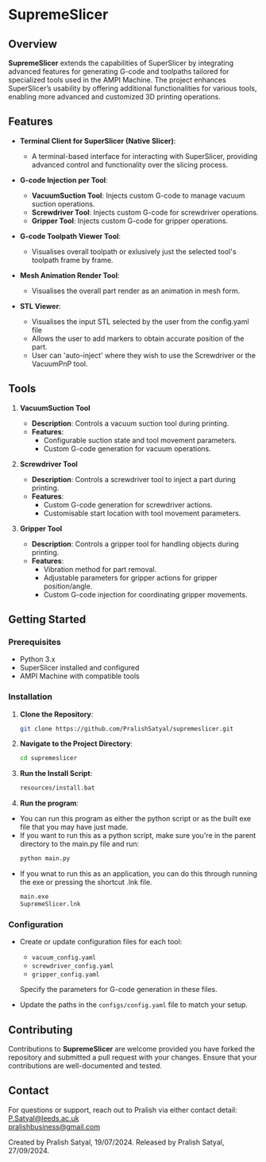 # SupremeSlicer

## Overview

**SupremeSlicer** extends the capabilities of SuperSlicer by integrating advanced features for generating G-code and toolpaths tailored for specialized tools used in the AMPI Machine. The project enhances SuperSlicer’s usability by offering additional functionalities for various tools, enabling more advanced and customized 3D printing operations.

## Features

- **Terminal Client for SuperSlicer (Native Slicer)**:
  - A terminal-based interface for interacting with SuperSlicer, providing advanced control and functionality over the slicing process.

- **G-code Injection per Tool**:
  - **VacuumSuction Tool**: Injects custom G-code to manage vacuum suction operations.
  - **Screwdriver Tool**: Injects custom G-code for screwdriver operations.
  - **Gripper Tool**: Injects custom G-code for gripper operations.

- **G-code Toolpath Viewer Tool**:
  - Visualises overall toolpath or exlusively just the selected tool's toolpath frame by frame.

- **Mesh Animation Render Tool**:
  - Visualises the overall part render as an animation in mesh form.

- **STL Viewer**:
  - Visualises the input STL selected by the user from the config.yaml file
  - Allows the user to add markers to obtain accurate position of the part.
  - User can 'auto-inject' where they wish to use the Screwdriver or the VacuumPnP tool.

## Tools

1. **VacuumSuction Tool**
   - **Description**: Controls a vacuum suction tool during printing.
   - **Features**:
     - Configurable suction state and tool movement parameters.
     - Custom G-code generation for vacuum operations.

2. **Screwdriver Tool**
   - **Description**: Controls a screwdriver tool to inject a part during printing.
   - **Features**:
     - Custom G-code generation for screwdriver actions.
     - Customisable start location with tool movement parameters.

3. **Gripper Tool**
   - **Description**: Controls a gripper tool for handling objects during printing.
   - **Features**:
     - Vibration method for part removal.
     - Adjustable parameters for gripper actions for gripper position/angle.
     - Custom G-code injection for coordinating gripper movements.

## Getting Started

### Prerequisites

- Python 3.x
- SuperSlicer installed and configured
- AMPI Machine with compatible tools

### Installation

1. **Clone the Repository**:
    ```bash
    git clone https://github.com/PralishSatyal/supremeslicer.git
    ```

2. **Navigate to the Project Directory**:
    ```bash
    cd supremeslicer
    ```

3. **Run the Install Script**:
    ```bash
    resources/install.bat
    ```

4. **Run the program**:
- You can run this program as either the python script or as the built exe file that you may have just made.
- If you want to run this as a python script, make sure you're in the parent directory to the main.py file and run:
    ```bash
    python main.py
    ```
- If you wnat to run this as an application, you can do this through running the exe or pressing the shortcut .lnk file.
    ```bash
    main.exe
    SupremeSlicer.lnk
    ```

### Configuration

- Create or update configuration files for each tool:
  - `vacuum_config.yaml`
  - `screwdriver_config.yaml`
  - `gripper_config.yaml`
  
  Specify the parameters for G-code generation in these files.

- Update the paths in the `configs/config.yaml` file to match your setup.


## Contributing

Contributions to **SupremeSlicer** are welcome provided you have forked the repository and submitted a pull request with your changes. Ensure that your contributions are well-documented and tested.

## Contact

For questions or support, reach out to Pralish via either contact detail:  
[P.Satyal@leeds.ac.uk](mailto:P.Satyal@leeds.ac.uk)   
[pralishbusiness@gmail.com](mailto:pralishbusiness@gmail.com)   
  
Created by Pralish Satyal, 19/07/2024.
Released by Pralish Satyal, 27/09/2024.
